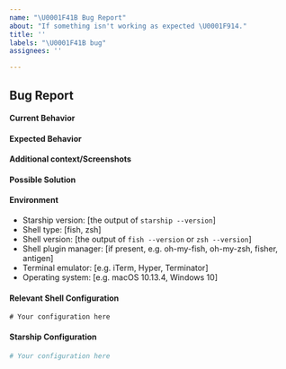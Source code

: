 ```yaml
---
name: "\U0001F41B Bug Report"
about: "If something isn't working as expected \U0001F914."
title: ''
labels: "\U0001F41B bug"
assignees: ''

---
```


<!--
─────────────────────────────────────────────
  ⚠️ IMPORTANT: Please run the following command to create an issue:

  starship bug-report

  An issue will be pre-populated with your system's configuration,
  making the process a whole lot quicker 😊
─────────────────────────────────────────────
-->

## Bug Report

#### Current Behavior
<!-- A clear and concise description of the behavior. -->

#### Expected Behavior
<!-- A clear and concise description of what you expected to happen. -->

#### Additional context/Screenshots
<!-- Add any other context about the problem here. If applicable, add screenshots to help explain. -->

#### Possible Solution
<!--- Only if you have suggestions on a fix for the bug -->

#### Environment
- Starship version: [the output of `starship --version`]
- Shell type: [fish, zsh]
- Shell version: [the output of `fish --version` or `zsh --version`]
- Shell plugin manager: [if present, e.g. oh-my-fish, oh-my-zsh, fisher, antigen]
- Terminal emulator: [e.g. iTerm, Hyper, Terminator]
- Operating system: [e.g. macOS 10.13.4, Windows 10]

#### Relevant Shell Configuration
<!--
  Based on the shell you use, please paste the appropriate configuration.
  The default location for your shell is:
    Bash: ~/.bashrc
    Zsh: ~/.zshrc
    Fish: ~/.config/fish/config.fish
    Xonsh: ~/.config/xonsh/rc.xsh
    Elvish: ~/.config/elvish/rc.elv
    Nushell: $nu.config-path
    Ion: ~/.config/ion/initrc
-->

```
# Your configuration here
```

#### Starship Configuration
<!-- Can be found in  ~/.config/starship/config.toml -->

```toml
# Your configuration here
```
